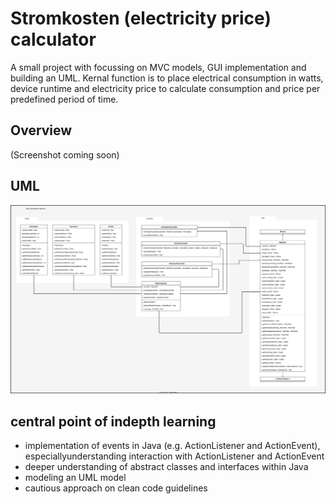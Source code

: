 
# Stromkosten (electricity price) calculator

A small project with focussing on MVC models, GUI implementation and building an UML.
Kernal function is to place electrical consumption in watts, device runtime and electricity price to calculate consumption and price per predefined period of time.

## Overview

(Screenshot coming soon)

## UML

![UML](https://raw.githubusercontent.com/mysdiir/Stromkosten_calculator/44aed0207abbbec41e37ac1858418f242b09bd7e/UML%20Stromrechner.drawio.svg)

## central point of indepth learning
- implementation of events in Java (e.g. ActionListener and ActionEvent), especiallyunderstanding interaction with ActionListener and ActionEvent
- deeper understanding of abstract classes and interfaces within Java
- modeling an UML model
- cautious approach on clean code guidelines

